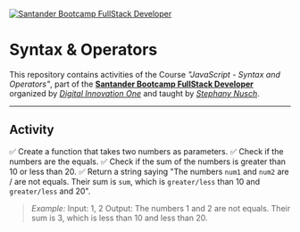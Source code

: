 [![Santander Bootcamp FullStack Developer](https://hermes.digitalinnovation.one/tracks/800fd098-3eef-45e9-9544-544ae396076c.png?w=50?h=50)](https://web.dio.me/track/santander-bootcamp-fullstack-developer)

# Syntax & Operators

This repository contains activities of the Course *"JavaScript - Syntax and Operators"*, part of the **[Santander Bootcamp FullStack Developer](https://app.becas-santander.com/pt-BR/program/bolsas-santander-tecnologia-santander-bootcamp-2022)** organized by *[Digital Innovation One](https://www.dio.me/en)* and taught by *[Stephany Nusch](https://github.com/stebsnusch)*.

---

## Activity
✅ Create a function that takes two numbers as parameters.
✅ Check if the numbers are the equals.
✅ Check if the sum of the numbers is greater than 10 or less than 20.
✅ Return a string saying "The numbers `num1` and `num2` are / are not equals. Their sum is `sum`, which is `greater/less` than 10 and `greater/less` and 20".

>*Example:*
 Input: 1, 2
 Output: The numbers 1 and 2 are not equals. Their sum is 3, which is less than 10 and less than 20.
